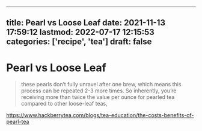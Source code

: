 
---
title: Pearl vs Loose Leaf
date: 2021-11-13 17:59:12
lastmod: 2022-07-17 12:15:53
categories: ['recipe', 'tea']
draft: false
---


# Pearl vs Loose Leaf
>  these pearls don’t fully unravel after one brew, which means this process can be repeated 2-3 more times. So inherently, you’re receiving more than twice the value per ounce for pearled tea compared to other loose-leaf teas,

https://www.hackberrytea.com/blogs/tea-education/the-costs-benefits-of-pearl-tea

<!-- #public #recipe #tea -->

<!-- {BearID:9C40F8A1-6115-4CF4-B7E8-2372C9983052-13691-00009410F4BB82F6} -->
